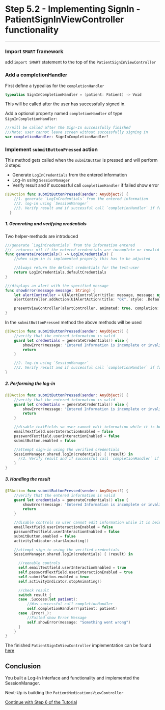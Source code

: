 # Step 5.2 - Implementing SignIn -  PatientSignInViewController functionality

------------

### Import `SMART` framework
add `import SMART` statement to the top of the `PatientSignInViewController`

### Add a completionHandler
First define a typealias for the `completionHandler`

```swift
typealias SignInCompletionHandler = (patient: Patient) -> Void
```
This will be called after the user has successfully signed in.

Add a optional property named `completionHandler` of type `SignInCompletionHandler`:

```swift
///Will be called after the Sign-In successfully finished
///Note: user cannot leave screen without successfully signing in
var completionHandler: SignInCompletionHandler?
```

### Implement `submitButtonPressed` action
This method gets called when the `submitButton` is pressed and will perform 3 steps:
- Generate `LogInCredentials` from the entered information
- Log-in using `SessionManager`
- Verify result and if successful call `completionHandler` if failed show error

```swift
@IBAction func submitButtonPressed(sender: AnyObject?) {
    //1. generate `LogInCredentials` from the entered information
    //2. log-in using `SessionManager`
    //3. Verify result and if successful call `completionHandler` if failed show error
  }
```

##### 1. Generating and verifying credentials
Two helper-methods are introduced
```swift
///generate `LogInCredentials` from the information entered
///- returns: nil if the entered credentials are incomplete or invalid
func generateCredentials() -> LogInCredentials? {
    //when sign-in is implemented properly this has to be adjusted

    //Always return the default credentials for the test-user
    return LogInCredentials.defaultCredentials
}
```
```swift
///displays an alert with the specified message
func showError(message message: String) {
    let alertController = UIAlertController(title: message, message: nil, preferredStyle: .Alert)
    alertController.addAction(UIAlertAction(title: "Ok", style: .Default, handler: nil))

    presentViewController(alertController, animated: true, completion: nil)
}
```

In the `submitButtonPressed` method the above methods will be used
```swift
@IBAction func submitButtonPressed(sender: AnyObject?) {
    //verify that the entered information is valid
    guard let credentials = generateCredentials() else {
        showError(message: "Entered Information is incomplete or invalid")
        return
    }

    //2. log-in using `SessionManager`
    //3. Verify result and if successful call `completionHandler` if failed show error
}
```

##### 2. Performing the log-in
```swift
@IBAction func submitButtonPressed(sender: AnyObject?) {
    //verify that the entered information is valid
    guard let credentials = generateCredentials() else {
        showError(message: "Entered Information is incomplete or invalid")
        return
    }

    //disable textFields so user cannot edit information while it is being submitted
    emailTextfield.userInteractionEnabled = false
    passwordTextfield.userInteractionEnabled = false
    submitButton.enabled = false

    //attempt sign-in using the verified credentials
    SessionManager.shared.logIn(credentials) { (result) in
      //3. Verify result and if successful call `completionHandler` if failed show error
    }
}
```

##### 3. Handling the result
```swift
@IBAction func submitButtonPressed(sender: AnyObject?) {
    //verify that the entered information is valid
    guard let credentials = generateCredentials() else {
        showError(message: "Entered Information is incomplete or invalid")
        return
    }

    //disable controls so user cannot edit information while it is being submitted
    emailTextfield.userInteractionEnabled = false
    passwordTextfield.userInteractionEnabled = false
    submitButton.enabled = false
    activityIndicator.startAnimating()

    //attempt sign-in using the verified credentials
    SessionManager.shared.logIn(credentials) { (result) in

      //reenable controls
      self.emailTextfield.userInteractionEnabled = true
      self.passwordTextfield.userInteractionEnabled = true
      self.submitButton.enabled = true
      self.activityIndicator.stopAnimating()

      //check result
      switch result {
      case .Success(let patient):
          //Was successful call completionHandler
          self.completionHandler?(patient: patient)
      case .Error(_):
          //Failed show Error Message
          self.showError(message: "Something went wrong")
      }
    }
}
```

The finished `PatientSignInViewController` implementation can be found [here](resources/step5/PatientSignInViewController.swift)

## Conclusion
You built a Log-In Interface and functionality and implemented the SessionManager.

Next-Up is building the `PatientMedicationsViewController`

[Continue with Step 6 of the Tutorial](STEP6.md)
